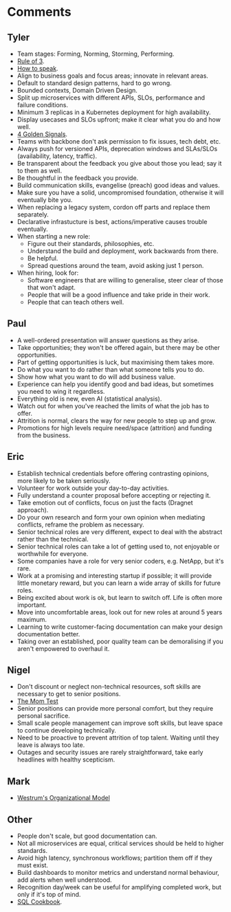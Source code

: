 # Comments

## Tyler

- Team stages: Forming, Norming, Storming, Performing.
- [Rule of 3](https://www.artofmanliness.com/career-wealth/career/work-deliberately-instead-reactively-rule-3/).
- [How to speak](https://www.youtube.com/watch?v=Unzc731iCUY).
- Align to business goals and focus areas; innovate in relevant areas.
- Default to standard design patterns, hard to go wrong.
- Bounded contexts, Domain Driven Design.
- Split up microservices with different APIs, SLOs, performance and failure conditions.
- Minimum 3 replicas in a Kubernetes deployment for high availability.
- Display usecases and SLOs upfront; make it clear what you do and how well.
- [4 Golden Signals](https://sre.google/sre-book/monitoring-distributed-systems/).
- Teams with backbone don't ask permission to fix issues, tech debt, etc.
- Always push for versioned APIs, deprecation windows and SLAs/SLOs (availability, latency, traffic).
- Be transparent about the feedback you give about those you lead; say it to them as well.
- Be thoughtful in the feedback you provide.
- Build communication skills, evangelise (preach) good ideas and values.
- Make sure you have a solid, uncompromised foundation, otherwise it will eventually bite you.
- When replacing a legacy system, cordon off parts and replace them separately.
- Declarative infrastucture is best, actions/imperative causes trouble eventually.
- When starting a new role:
  - Figure out their standards, philosophies, etc.
  - Understand the build and deployment, work backwards from there.
  - Be helpful.
  - Spread questions around the team, avoid asking just 1 person.
- When hiring, look for:
  - Software engineers that are willing to generalise, steer clear of those that won't adapt.
  - People that will be a good influence and take pride in their work.
  - People that can teach others well.

## Paul

- A well-ordered presentation will answer questions as they arise.
- Take opportunities; they won't be offered again, but there may be other opportunities.
- Part of getting opportunities is luck, but maximising them takes more.
- Do what you want to do rather than what someone tells you to do.
- Show how what you want to do will add business value.
- Experience can help you identify good and bad ideas, but sometimes you need to wing it regardless.
- Everything old is new, even AI (statistical analysis).
- Watch out for when you've reached the limits of what the job has to offer.
- Attrition is normal, clears the way for new people to step up and grow.
- Promotions for high levels require need/space (attrition) and funding from the business.

## Eric

- Establish technical credentials before offering contrasting opinions, more likely to be taken seriously.
- Volunteer for work outside your day-to-day activities.
- Fully understand a counter proposal before accepting or rejecting it.
- Take emotion out of conflicts, focus on just the facts (Dragnet approach).
- Do your own research and form your own opinion when mediating conflicts, reframe the problem as necessary.
- Senior technical roles are very different, expect to deal with the abstract rather than the technical.
- Senior technical roles can take a lot of getting used to, not enjoyable or worthwhile for everyone.
- Some companies have a role for very senior coders, e.g. NetApp, but it's rare.
- Work at a promising and interesting startup if possible; it will provide little monetary reward, but you can learn a wide array of skills for future roles.
- Being excited about work is ok, but learn to switch off. Life is often more important.
- Move into uncomfortable areas, look out for new roles at around 5 years maximum.
- Learning to write customer-facing documentation can make your design documentation better.
- Taking over an established, poor quality team can be demoralising if you aren't empowered to overhaul it.

## Nigel

- Don't discount or neglect non-technical resources, soft skills are necessary to get to senior positions.
- [The Mom Test](https://www.momtestbook.com/)
- Senior positions can provide more personal comfort, but they require personal sacrifice.
- Small scale people management can improve soft skills, but leave space to continue developing technically.
- Need to be proactive to prevent attrition of top talent. Waiting until they leave is always too late.
- Outages and security issues are rarely straightforward, take early headlines with healthy scepticism.

## Mark

- [Westrum's Organizational Model](https://itrevolution.com/articles/westrums-organizational-model-in-tech-orgs/)

## Other

- People don't scale, but good documentation can.
- Not all microservices are equal, critical services should be held to higher standards.
- Avoid high latency, synchronous workflows; partition them off if they must exist.
- Build dashboards to monitor metrics and understand normal behaviour, add alerts when well understood.
- Recognition day/week can be useful for amplifying completed work, but only if it's top of mind.
- [SQL Cookbook](https://sqlfordevs.com/ebooks/next-level).
